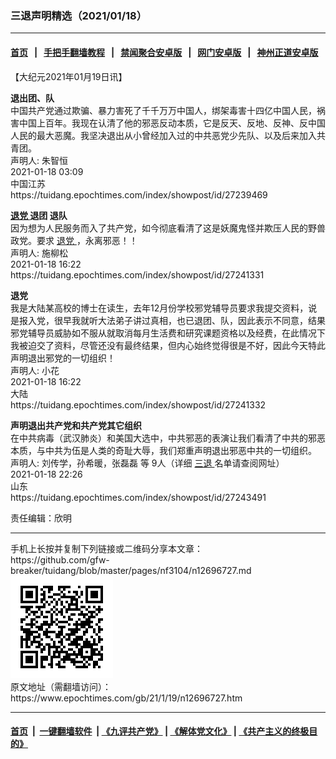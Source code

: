 ### 三退声明精选（2021/01/18）
------------------------

#### [首页](https://github.com/gfw-breaker/banned-news1/blob/master/README.md) &nbsp;&nbsp;|&nbsp;&nbsp; [手把手翻墙教程](https://github.com/gfw-breaker/guides/wiki) &nbsp;&nbsp;|&nbsp;&nbsp; [禁闻聚合安卓版](https://github.com/gfw-breaker/bn-android) &nbsp;&nbsp;|&nbsp;&nbsp; [网门安卓版](https://github.com/oGate2/oGate) &nbsp;&nbsp;|&nbsp;&nbsp; [神州正道安卓版](https://github.com/SzzdOgate/update) 



<div class="post_content" id="artbody" itemprop="articleBody">
 <!-- article content begin -->
 <p>
  【大纪元2021年01月19日讯】
 </p>
 <p>
  <strong>
   退出团、队
  </strong>
  <br/>
  中国共产党通过欺骗、暴力害死了千千万万中国人，绑架毒害十四亿中国人民，祸害中国上百年。我现在认清了他的邪恶反动本质，它是反天、反地、反神、反中国人民的最大恶魔。我坚决退出从小曾经加入过的中共恶党少先队、以及后来加入共青团。
  <br/>
  声明人: 朱智恒
  <br/>
  2021-01-18 03:09
  <br/>
  中国江苏
  <br/>
  https://tuidang.epochtimes.com/index/showpost/id/27239469
 </p>
 <p>
  <strong>
   <a href="https://www.epochtimes.com/gb/tag/%E9%80%80%E5%85%9A.html">
    退党
   </a>
   退团 退队
  </strong>
  <br/>
  因为想为人民服务而入了共产党，如今彻底看清了这是妖魔鬼怪并欺压人民的野兽政党。要求
  <a href="https://www.epochtimes.com/gb/tag/%E9%80%80%E5%85%9A.html">
   退党
  </a>
  ，永离邪恶！！
  <br/>
  声明人: 施柳松
  <br/>
  2021-01-18 16:22
  <br/>
  https://tuidang.epochtimes.com/index/showpost/id/27241331
 </p>
 <p>
  <strong>
   退党
  </strong>
  <br/>
  我是大陆某高校的博士在读生，去年12月份学校邪党辅导员要求我提交资料，说是报入党，很早我就听大法弟子讲过真相，也已退团、队，因此表示不同意，结果邪党辅导员威胁如不服从就取消每月生活费和研究课题资格以及经费，在此情况下我被迫交了资料，尽管还没有最终结果，但内心始终觉得很是不好，因此今天特此声明退出邪党的一切组织！
  <br/>
  声明人: 小花
  <br/>
  2021-01-18 16:22
  <br/>
  大陆
  <br/>
  https://tuidang.epochtimes.com/index/showpost/id/27241332
 </p>
 <p>
  <strong>
   声明退出共产党和共产党其它组织
  </strong>
  <br/>
  在中共病毒（武汉肺炎）和美国大选中，中共邪恶的表演让我们看清了中共的邪恶本质，与中共为伍是人类的奇耻大辱，我们郑重声明退出邪恶中共的一切组织。
  <br/>
  声明人: 刘传学，孙希暖，张磊磊 等 9人（详细
  <a href="https://www.epochtimes.com/gb/tag/%E4%B8%89%E9%80%80.html">
   三退
  </a>
  名单请查阅网址）
  <br/>
  2021-01-18 22:26
  <br/>
  山东
  <br/>
  https://tuidang.epochtimes.com/index/showpost/id/27243491
 </p>
 <p>
  责任编辑：欣明
 </p>
 <!-- article content end -->
 <div id="below_article_ad">
 </div>
</div>

<hr/>
手机上长按并复制下列链接或二维码分享本文章：<br/>
https://github.com/gfw-breaker/tuidang/blob/master/pages/nf3104/n12696727.md <br/>
<a href='https://github.com/gfw-breaker/tuidang/blob/master/pages/nf3104/n12696727.md'><img src='https://github.com/gfw-breaker/tuidang/blob/master/pages/nf3104/n12696727.md.png'/></a> <br/>
原文地址（需翻墙访问）：https://www.epochtimes.com/gb/21/1/19/n12696727.htm


------------------------
#### [首页](https://github.com/gfw-breaker/banned-news/blob/master/README.md) &nbsp;|&nbsp; [一键翻墙软件](https://github.com/gfw-breaker/nogfw/blob/master/README.md) &nbsp;| [《九评共产党》](https://github.com/gfw-breaker/9ping.md/blob/master/README.md#九评之一评共产党是什么) | [《解体党文化》](https://github.com/gfw-breaker/jtdwh.md/blob/master/README.md) | [《共产主义的终极目的》](https://github.com/gfw-breaker/gczydzjmd.md/blob/master/README.md)


<img src='http://gfw-breaker.win/tuidang/pages/nf3104/n12696727.md' width='0px' height='0px'/>
